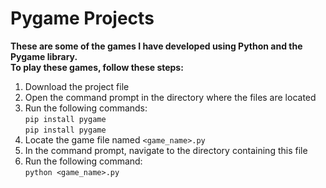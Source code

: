 # Pygame Projects


<b>These are some of the games I have developed using Python and the Pygame library.<br>
To play these games, follow these steps:</b>

1. Download the project file
2. Open the command prompt in the directory where the files are located
3. Run the following commands:<br>
   `pip install pygame`<br>
   `pip install pygame`
4. Locate the game file named `<game_name>.py`
5. In the command prompt, navigate to the directory containing this file
6. Run the following command:<br>
   `python <game_name>.py`
